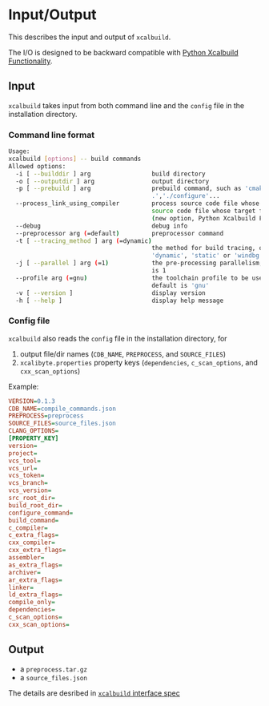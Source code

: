 # Input/Output

This describes the input and output of `xcalbuild`.

The I/O is designed to be backward compatible with [Python Xcalbuild Functionality](docs/design/Python-Xcalbuild-Functionality.html).

## Input

`xcalbuild` takes input from both command line and the `config` file in the installation directory.

### Command line format

```bash
Usage:
xcalbuild [options] -- build commands
Allowed options:
  -i [ --builddir ] arg                 build directory
  -o [ --outputdir ] arg                output directory
  -p [ --prebuild ] arg                 prebuild command, such as 'cmake
                                        .','./configure'...
  --process_link_using_compiler         process source code file whose target file is linked through use of compiler command, default is false.
                                        source code file whose target file is linked through use of linker command such as ld will be processed direclty by xcalbuild.
                                        (new option, Python Xcalbuild Functionality does not have this)
  --debug                               debug info
  --preprocessor arg (=default)         preprocessor command
  -t [ --tracing_method ] arg (=dynamic)
                                        the method for build tracing, one of
                                        'dynamic', 'static' or 'windbg'
  -j [ --parallel ] arg (=1)            the pre-processing parallelism, default
                                        is 1
  --profile arg (=gnu)                  the toolchain profile to be used,
                                        default is 'gnu'
  -v [ --version ]                      display version
  -h [ --help ]                         display help message
```

### Config file

`xcalbuild` also reads the `config` file in the installation directory, for

1. output file/dir names (`CDB_NAME`, `PREPROCESS`, and `SOURCE_FILES`)
2. `xcalibyte.properties` property keys (`dependencies`, `c_scan_options`, and `cxx_scan_options`)

Example:

```ini
VERSION=0.1.3
CDB_NAME=compile_commands.json
PREPROCESS=preprocess
SOURCE_FILES=source_files.json
CLANG_OPTIONS=
[PROPERTY_KEY]
version=
project=
vcs_tool=
vcs_url=
vcs_token=
vcs_branch=
vcs_version=
src_root_dir=
build_root_dir=
configure_command=
build_command=
c_compiler=
c_extra_flags=
cxx_compiler=
cxx_extra_flags=
assembler=
as_extra_flags=
archiver=
ar_extra_flags=
linker=
ld_extra_flags=
compile_only=
dependencies=
c_scan_options=
cxx_scan_options=
```

## Output

* a `preprocess.tar.gz`
* a `source_files.json`

The details are desribed in [`xcalbuild` interface spec](files/xcalbuild-interface-spec.pdf)
